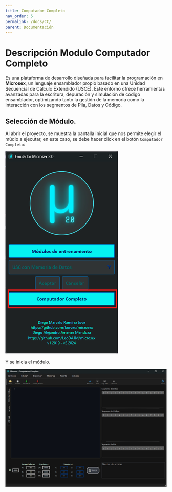 ```yaml
---
title: Computador Completo
nav_order: 5
permalink: /docs/CC/
parent: Documentación
---
```


# Descripción Modulo Computador Completo

Es una plataforma de desarrollo diseñada para facilitar la programación en **Microsex**, un lenguaje ensamblador propio basado en una Unidad Secuencial de Cálculo Extendido (USCE). Este entorno ofrece herramientas avanzadas para la escritura, depuración y simulación de código ensamblador, optimizando tanto la gestión de la memoria como la interacción con los segmentos de Pila, Datos y Código.


## Selección de Módulo.

Al abrir el proyecto, se muestra la pantalla inicial que nos permite elegir el múdlo a ejecutar, en este caso, se debe hacer click en el botón `Computador Completo`:

![cc0sel](../../assets/cc0sel.png)

Y se inicia el módulo.

![cc0clear](../../assets/cc0clear.png)
